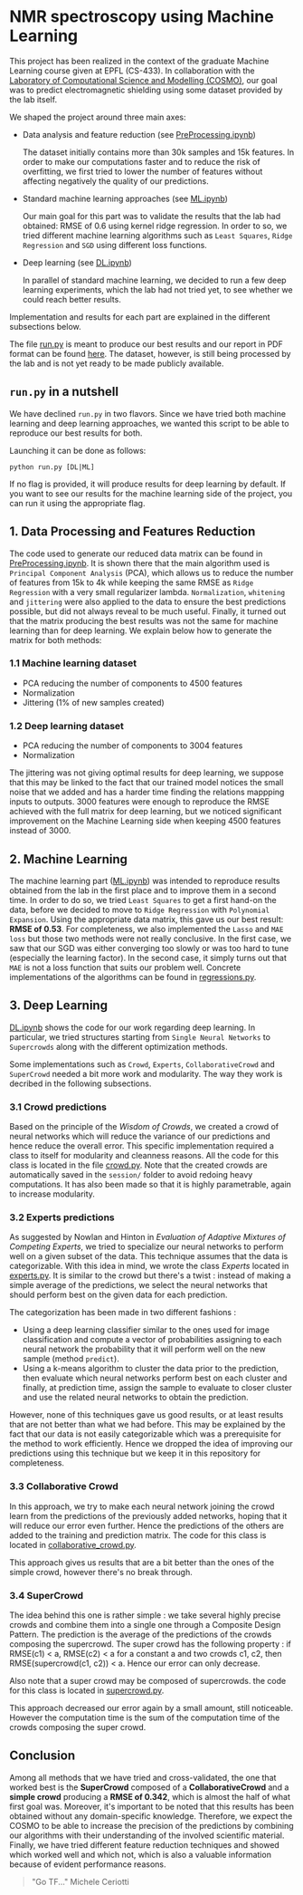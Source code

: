# NMR spectroscopy using Machine Learning
This project has been realized in the context of the graduate Machine Learning course given at EPFL (CS-433). In collaboration with the [Laboratory of Computational Science and Modelling (COSMO)](https://cosmo.epfl.ch/), our goal was to predict electromagnetic shielding using some dataset provided by the lab itself.

We shaped the project around three main axes:

- Data analysis and feature reduction (see [PreProcessing.ipynb](https://github.com/EtienneBonvin/cosmo_project/blob/master/PreProcessing.ipynb))

    The dataset initially contains more than 30k samples and 15k features. In order to make our computations faster and to reduce the risk of overfitting, we first tried to lower the number of features without affecting negatively the quality of our predictions.

- Standard machine learning approaches (see [ML.ipynb](https://github.com/EtienneBonvin/cosmo_project/blob/master/ML.ipynb))

    Our main goal for this part was to validate the results that the lab had obtained: RMSE of 0.6 using kernel ridge regression. In order to so, we tried different machine learning algorithms such as `Least Squares`, `Ridge Regression` and `SGD` using different loss functions.

- Deep learning (see [DL.ipynb](https://github.com/EtienneBonvin/cosmo_project/blob/master/DL.ipynb))

    In parallel of standard machine learning, we decided to run a few deep learning experiments, which the lab had not tried yet, to see whether we could reach better results.

Implementation and results for each part are explained in the different subsections below.

The file [run.py](https://github.com/EtienneBonvin/cosmo_project/blob/master/run.py) is meant to produce our best results and our report in PDF format can be found [here](https://github.com/EtienneBonvin/cosmo_project/blob/master/report.pdf). The dataset, however, is still being processed by the lab and is not yet ready to be made publicly available.

## `run.py` in a nutshell
We have declined `run.py` in two flavors. Since we have tried both machine learning and deep learning approaches, we wanted this script to be able to reproduce our best results for both.

Launching it can be done as follows:
```
python run.py [DL|ML]
```
If no flag is provided, it will produce results for deep learning by default. If you want to see our results for the machine learning side of the project, you can run it using the appropriate flag.

## 1. Data Processing and Features Reduction
The code used to generate our reduced data matrix can be found in [PreProcessing.ipynb](https://github.com/EtienneBonvin/cosmo_project/blob/master/PreProcessing.ipynb). It is shown there that the main algorithm used is `Principal Component Analysis` (PCA), which allows us to reduce the number of features from 15k to 4k while keeping the same RMSE as `Ridge Regression` with a very small regularizer lambda. `Normalization`, `whitening` and `jittering` were also applied to the data to ensure the best predictions possible, but did not always reveal to be much useful. Finally, it turned out that the matrix producing the best results was not the same for machine learning than for deep learning. We explain below how to generate the matrix for both methods:

### 1.1 Machine learning dataset
- PCA reducing the number of components to 4500 features
- Normalization
- Jittering (1% of new samples created)
### 1.2 Deep learning dataset
- PCA reducing the number of components to 3004 features
- Normalization

The jittering was not giving optimal results for deep learning, we suppose that this may be linked to the fact that our trained model notices the small noise that we added and has a harder time finding the relations mappping inputs to outputs.
3000 features were enough to reproduce the RMSE achieved with the full matrix for deep learning, but we noticed significant improvement on the Machine Learning side when keeping 4500 features instead of 3000.

## 2. Machine Learning
The machine learning part ([ML.ipynb](https://github.com/EtienneBonvin/cosmo_project/blob/master/ML.ipynb)) was intended to reproduce results obtained from the lab in the first place and to improve them in a second time. In order to do so, we tried `Least Squares` to get a first hand-on the data, before we decided to move to `Ridge Regression` with `Polynomial Expansion`. Using the appropriate data matrix, this gave us our best result: __RMSE of 0.53__. For completeness, we also implemented the `Lasso` and `MAE loss` but those two methods were not really conclusive. In the first case, we saw that our SGD was either converging too slowly or was too hard to tune (especially the learning factor). In the second case, it simply turns out that `MAE` is not a loss function that suits our problem well. Concrete implementations of the algorithms can be found in [regressions.py](https://github.com/EtienneBonvin/cosmo_project/blob/master/src/regressions.py).


## 3. Deep Learning
[DL.ipynb](https://github.com/EtienneBonvin/cosmo_project/blob/master/DL.ipynb) shows the code for our work regarding deep learning. In particular, we tried structures starting from `Single Neural Networks` to  `Supercrowds` along with the different optimization methods.

Some implementations such as `Crowd`, `Experts`, `CollaborativeCrowd` and `SuperCrowd` needed a bit more work and modularity. The way they work is decribed in the following subsections.

### 3.1 Crowd predictions
Based on the principle of the _Wisdom of Crowds_, we created a crowd of neural networks which will reduce the variance of our predictions and hence reduce the overall error. This specific implementation required a class to itself for modularity and cleanness reasons. All the code for this class is located in the file [crowd.py](https://github.com/EtienneBonvin/cosmo_project/blob/master/src/crowd.py). Note that the created crowds are automatically saved in the `session/` folder to avoid redoing heavy computations. It has also been made so that it is highly parametrable, again to increase modularity.

### 3.2 Experts predictions
As suggested by Nowlan and Hinton in _Evaluation of Adaptive Mixtures of Competing Experts_, we tried to specialize our neural networks to perform well on a given subset of the data. This technique assumes that the data is categorizable. With this idea in mind, we wrote the class _Experts_ located in [experts.py](https://github.com/EtienneBonvin/cosmo_project/blob/master/src/experts.py). It is similar to the crowd but there's a twist : instead of making a simple average of the predictions, we select the neural networks that should perform best on the given data for each prediction. 

The categorization has been made in two different fashions :
- Using a deep learning classifier similar to the ones used for image classification and compute a vector of probabilities assigning to each neural network the probability that it will perform well on the new sample (method `predict`).
- Using a k-means algorithm to cluster the data prior to the prediction, then evaluate which neural networks perform best on each cluster and finally, at prediction time, assign the sample to evaluate to closer cluster and use the related neural networks to obtain the prediction.

However, none of this techniques gave us good results, or at least results that are not better than what we had before. This may be explained by the fact that our data is not easily categorizable which was a prerequisite for the method to work efficiently. Hence we dropped the idea of improving our predictions using this technique but we keep it in this repository for completeness.

### 3.3 Collaborative Crowd
In this approach, we try to make each neural network joining the crowd learn from the predictions of the previously added networks, hoping that it will reduce our error even further. Hence the predictions of the others are added to the training and prediction matrix. The code for this class is located in [collaborative_crowd.py](https://github.com/EtienneBonvin/cosmo_project/blob/master/src/collaborative_crowd.py).

This approach gives us results that are a bit better than the ones of the simple crowd, however there's no break through.

### 3.4 SuperCrowd
The idea behind this one is rather simple : we take several highly precise crowds and combine them into a single one through a Composite Design Pattern. The prediction is the average of the predictions of the crowds composing the supercrowd. 
The super crowd has the following property : if RMSE(c1) < a, RMSE(c2) < a for a constant a and two crowds c1, c2, then RMSE(supercrowd(c1, c2)) < a. Hence our error can only decrease.

Also note that a super crowd may be composed of supercrowds. the code for this class is located in [supercrowd.py](https://github.com/EtienneBonvin/cosmo_project/blob/master/src/supercrowd.py).

This approach decreased our error again by a small amount, still noticeable. However the computation time is the sum of the computation time of the crowds composing the super crowd.

## Conclusion
Among all methods that we have tried and cross-validated, the one that worked best is the __SuperCrowd__ composed of a __CollaborativeCrowd__ and a __simple crowd__ producing a __RMSE of 0.342__, which is almost the half of what first goal was. Moreover, it's important to be noted that this results has been obtained without any domain-specific knowledge. Therefore, we expect the COSMO to be able to increase the precision of the predictions by combining our algorithms with their understanding of the involved scientific material. Finally, we have tried different feature reduction techniques and showed which worked well and which not, which is also a valuable information because of evident performance reasons.

> "Go TF..."
Michele Ceriotti
